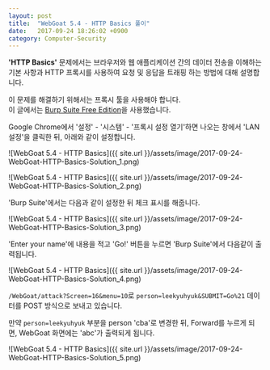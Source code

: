 ```yaml
---
layout: post
title:  "WebGoat 5.4 - HTTP Basics 풀이"
date:   2017-09-24 18:26:02 +0900
category: Computer-Security
---
```


**'HTTP Basics'** 문제에서는 브라우저와 웹 애플리케이션 간의 데이터 전송을 이해하는 기본 사항과 HTTP 프록시를 사용하여 요청 및 응답을 트래핑 하는 방법에 대해 설명합니다.

이 문제를 해결하기 위해서는 프록시 툴을 사용해야 합니다.  
이 글에서는 [Burp Suite Free Edition](https://portswigger.net/burp/freedownload)을 사용했습니다.

Google Chrome에서 '설정' - '시스템' - '프록시 설정 열기'하면 나오는 창에서 'LAN 설정'을 클릭한 뒤, 아래와 같이 설정합니다.

![WebGoat 5.4 - HTTP Basics]({{ site.url }}/assets/image/2017-09-24-WebGoat-HTTP-Basics-Solution_1.png)

![WebGoat 5.4 - HTTP Basics]({{ site.url }}/assets/image/2017-09-24-WebGoat-HTTP-Basics-Solution_2.png)

'Burp Suite'에서는 다음과 같이 설정한 뒤 체크 표시를 해줍니다.

![WebGoat 5.4 - HTTP Basics]({{ site.url }}/assets/image/2017-09-24-WebGoat-HTTP-Basics-Solution_3.png)

'Enter your name'에 내용을 적고 'Go!' 버튼을 누르면 'Burp Suite'에서 다음같이 출력됩니다.

![WebGoat 5.4 - HTTP Basics]({{ site.url }}/assets/image/2017-09-24-WebGoat-HTTP-Basics-Solution_4.png)

`/WebGoat/attack?Screen=16&menu=10`로  `person=leekyuhyuk&SUBMIT=Go%21` 데이터를 POST 방식으로 보내고 있습니다.

만약 `person=leekyuhyuk` 부분을 person 'cba'로 변경한 뒤, Forward를 누르게 되면, WebGoat 화면에는 'abc'가 출력되게 됩니다.

![WebGoat 5.4 - HTTP Basics]({{ site.url }}/assets/image/2017-09-24-WebGoat-HTTP-Basics-Solution_5.png)
